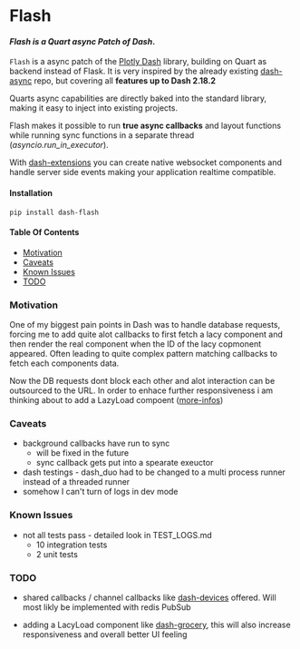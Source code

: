 # Flash

#### *Flash is a Quart async Patch of Dash*.

`Flash` is a async patch of the [Plotly Dash](https://github.com/plotly/dash) library, building on Quart as backend instead of Flask. It is very inspired by the already existing [dash-async](https://github.com/snehilvj/async-dash) repo, but covering all **features up to Dash 2.18.2**

Quarts async capabilities are directly baked into the standard library, making it easy to inject into existing projects. 

Flash makes it possible to run **true async callbacks** and layout functions while running sync functions in a separate thread (_asyncio.run_in_executor_).

With [dash-extensions](https://www.dash-extensions.com/) you can create native websocket components and handle server side events making your application realtime compatible. 

#### Installation 
```
pip install dash-flash
```

#### Table Of Contents
- [Motivation]('#motivation')
- [Caveats](#caveats)
- [Known Issues](#known-issues)
- [TODO](#todo)

### Motivation
One of my biggest pain points in Dash was to handle database requests, forcing me to add quite alot callbacks to first fetch a lacy component and then render the real component when the ID of the lacy copmonent appeared. Often leading to quite complex pattern matching callbacks to fetch each components data. 


Now the DB requests dont block each other and alot interaction can be outsourced to the URL. In order to enhace further responsiveness i am thinking about to add a LazyLoad compoent ([more-infos]('#TODO'))

### Caveats
- background callbacks have run to sync
    - will be fixed in the future
    - sync callback gets put into a spearate exeuctor
- dash testings - dash_duo had to be changed to a multi process runner instead of a threaded runner
- somehow I can't turn of logs in dev mode

### Known Issues
- not all tests pass - detailed look in TEST_LOGS.md 
    - 10 integration tests
    - 2 unit tests
### TODO
- shared callbacks / channel callbacks like [dash-devices](https://github.com/richlegrand/dash_devices) offered. Will most likly be implemented with redis PubSub

- adding a LacyLoad component like [dash-grocery](https://github.com/IcToxi/dash-grocery), this will also increase responsiveness and overall better UI feeling
